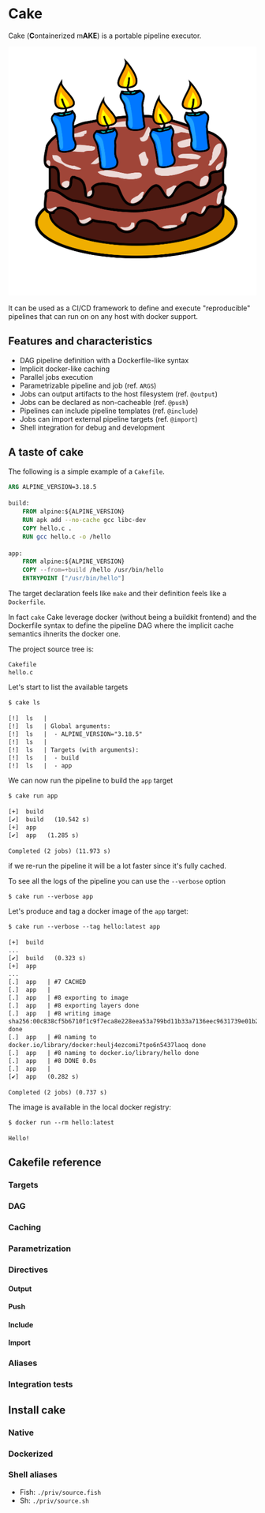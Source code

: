 # Cake

Cake (**C**ontainerized m**AKE**) is a portable pipeline executor.

![dalle](./docs/cake.png)

It can be used as a CI/CD framework to define and execute "reproducible" pipelines
that can run on on any host with docker support.

## Features and characteristics

- DAG pipeline definition with a Dockerfile-like syntax
- Implicit docker-like caching
- Parallel jobs execution
- Parametrizable pipeline and job (ref. `ARGS`)
- Jobs can output artifacts to the host filesystem (ref. `@output`)
- Jobs can be declared as non-cacheable (ref. `@push`)
- Pipelines can include pipeline templates (ref. `@include`)
- Jobs can import external pipeline targets (ref. `@import`)
- Shell integration for debug and development

## A taste of cake

The following is a simple example of a `Cakefile`.

```Dockerfile
ARG ALPINE_VERSION=3.18.5

build:
    FROM alpine:${ALPINE_VERSION}
    RUN apk add --no-cache gcc libc-dev
    COPY hello.c .
    RUN gcc hello.c -o /hello

app:
    FROM alpine:${ALPINE_VERSION}
    COPY --from=+build /hello /usr/bin/hello
    ENTRYPOINT ["/usr/bin/hello"]
```

The target declaration feels like `make` and their definition feels like a `Dockerfile`.

In fact `cake` Cake leverage docker (without being a buildkit frontend) and the Dockerfile syntax
to define the pipeline DAG where the implicit cache semantics ihnerits the docker one.

The project source tree is:

    Cakefile
    hello.c

Let's start to list the available targets

    $ cake ls

    [!]  ls   |
    [!]  ls   | Global arguments:
    [!]  ls   |  - ALPINE_VERSION="3.18.5"
    [!]  ls   |
    [!]  ls   | Targets (with arguments):
    [!]  ls   |  - build
    [!]  ls   |  - app

We can now run the pipeline to build the `app` target

    $ cake run app

    [+]  build
    [✔]  build   (10.542 s)
    [+]  app
    [✔]  app   (1.285 s)

    Completed (2 jobs) (11.973 s)

if we re-run the pipeline it will be a lot faster since it's fully cached.

To see all the logs of the pipeline you can use the `--verbose` option

    $ cake run --verbose app

Let's produce and tag a docker image of the `app` target:

    $ cake run --verbose --tag hello:latest app

    [+]  build
    ...
    [✔]  build   (0.323 s)
    [+]  app
    ...
    [.]  app   | #7 CACHED
    [.]  app   |
    [.]  app   | #8 exporting to image
    [.]  app   | #8 exporting layers done
    [.]  app   | #8 writing image sha256:00c838cf5b6710f1c9f7eca8e228eea53a799bd11b33a7136eec9631739e01b2 done
    [.]  app   | #8 naming to docker.io/library/docker:heulj4ezcomi7tpo6n5437laoq done
    [.]  app   | #8 naming to docker.io/library/hello done
    [.]  app   | #8 DONE 0.0s
    [.]  app   |
    [✔]  app   (0.282 s)

    Completed (2 jobs) (0.737 s)

The image is available in the local docker registry:

    $ docker run --rm hello:latest
    
    Hello!

## Cakefile reference
### Targets
### DAG
### Caching
### Parametrization
### Directives
#### Output
#### Push
#### Include
#### Import
### Aliases
### Integration tests

## Install cake
### Native
### Dockerized
### Shell aliases

- Fish: `./priv/source.fish`
- Sh: `./priv/source.sh`
